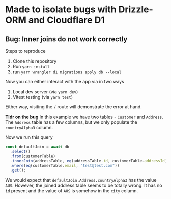 # Made to isolate bugs with Drizzle-ORM and Cloudflare D1

## Bug: Inner joins do not work correctly

Steps to reproduce

1. Clone this repository
2. Run `yarn install`
3. run `yarn wrangler d1 migrations apply db --local`

Now you can either interact with the app via in two ways

1. Local dev server (via `yarn dev`)
2. Vitest testing (via `yarn test`)

Either way, visiting the `/` route will demonstrate the error at hand.

**Tldr on the bug**
In this example we have two tables - `Customer` and `Address`.
The `Address` table has a few columns, but we only populate the `countryAlpha3` column.

Now we run this query

```ts
const defaultJoin = await db
  .select()
  .from(customerTable)
  .innerJoin(addressTable, eq(addressTable.id, customerTable.addressId))
  .where(eq(customerTable.email, "test@test.com"))
  .get();
```

We would expect that `defaultJoin.Address.countryAlpha3` has the value `AUS`. However, the joined address table seems to be totally wrong. It has no `id` present and the value of `AUS` is somehow in the `city` column.
